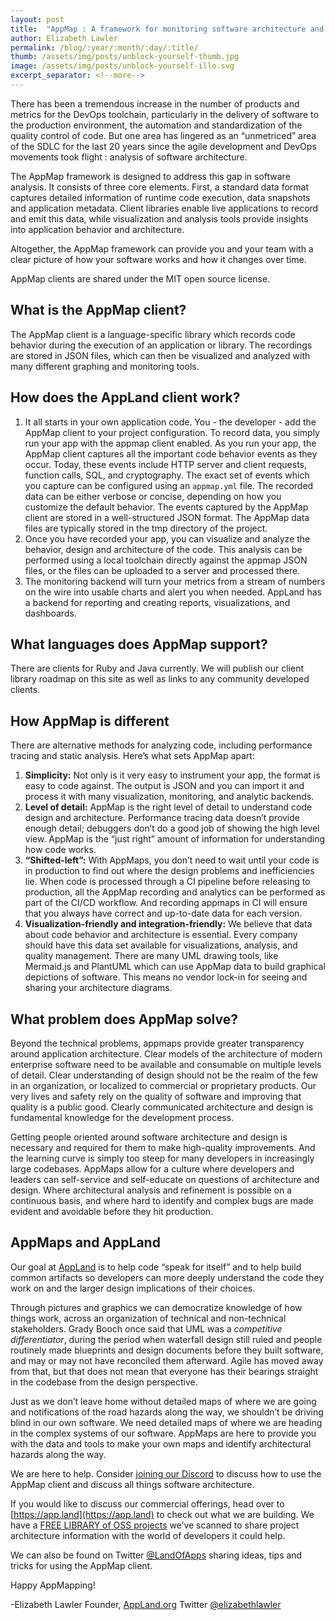 ```yaml
---
layout: post
title:  "AppMap : A framework for monitoring software architecture and behavior"
author: Elizabeth Lawler
permalink: /blog/:year/:month/:day/:title/
thumb: /assets/img/posts/unblock-yourself-thumb.jpg
image: /assets/img/posts/unblock-yourself-illo.svg
excerpt_separator: <!--more-->
---
```


There has been a tremendous increase in the number of products and metrics for the DevOps toolchain, particularly in the delivery of software to the production environment, the automation and standardization of the quality control of code. But one area has lingered as an “unmetriced” area of the SDLC for the last 20 years since the agile development and DevOps movements took flight : analysis of software architecture. 
<!--more-->
 
The AppMap framework is designed to address this gap in software analysis. It consists of three core elements. First, a standard data format captures detailed information of runtime code execution, data snapshots and application metadata. Client libraries enable live applications to record and emit this data, while visualization and analysis tools provide insights into application behavior and architecture. 
 
Altogether, the AppMap framework can provide you and your team with a clear picture of how your software works and how it changes over time. 
 
AppMap clients are shared under the MIT open source license.

## What is the AppMap client?
The AppMap client is a language-specific library which records code behavior during the execution of an application or library. The recordings are stored in JSON files, which can then be visualized and analyzed with many different graphing and monitoring tools.

## How does the AppLand client work?
1. It all starts in your own application code. You - the developer - add the AppMap client to your project configuration. To record data, you simply run your app with the appmap client enabled. As you run your app, the AppMap client captures all the important code behavior events as they occur. Today, these events include HTTP server and client requests, function calls, SQL, and cryptography. The exact set of events which you capture can be configured using an `appmap.yml` file. The recorded data can be either verbose or concise, depending on how you customize the default behavior. The events captured by the AppMap client are stored in a well-structured JSON format. The AppMap data files are typically stored in the tmp directory of the project.
2. Once you have recorded your app, you can visualize and analyze the behavior, design and architecture of the code. This analysis can be performed using a local toolchain directly against the appmap JSON files, or the files can be uploaded to a server and processed there.
3. The monitoring backend will turn your metrics from a stream of numbers on the wire into usable charts and alert you when needed. AppLand has a backend for reporting and creating reports, visualizations, and dashboards. 

## What languages does AppMap support?
There are clients for Ruby and Java currently.  We will publish our client library roadmap on this site as well as links to any community developed clients.

## How AppMap is different
There are alternative methods for analyzing code, including performance tracing and static analysis. Here’s what sets AppMap apart:
1. **Simplicity:** Not only is it very easy to instrument your app, the format is easy to code against. The output is JSON and you can import it and process it with many visualization, monitoring, and analytic backends.
2. **Level of detail:** AppMap is the right level of detail to understand code design and architecture. Performance tracing data doesn’t provide enough detail; debuggers don’t do a good job of showing the high level view. AppMap is the “just right” amount of information for understanding how code works.
3. **“Shifted-left”:** With AppMaps, you don’t need to wait until your code is in production to find out where the design problems and inefficiencies lie. When code is processed through a CI pipeline before releasing to production, all the AppMap recording and analytics can be performed as part of the CI/CD workflow. And recording appmaps in CI will ensure that you always have correct and up-to-date data for each version. 
4. **Visualization-friendly and integration-friendly:** We believe that data about code behavior and architecture is essential. Every company should have this data set available for visualizations, analysis, and quality management. There are many UML drawing tools, like Mermaid.js and PlantUML which can use AppMap data to build graphical depictions of software. This means no vendor lock-in for seeing and sharing your architecture diagrams. 

## What problem does AppMap solve?
Beyond the technical problems, appmaps provide greater transparency around application architecture. Clear models of the architecture of modern enterprise software need to be available and consumable on multiple levels of detail. Clear understanding of design should not be the realm of the few in an organization, or localized to commercial or proprietary products. Our very lives and safety rely on the quality of software and improving that quality is a public good. Clearly communicated architecture and design is fundamental knowledge for the development process. 

Getting people oriented around software architecture and design is necessary and required for them to make high-quality improvements. And the learning curve is simply too steep for many developers in increasingly large codebases. AppMaps allow for a culture where developers and leaders can self-service and self-educate on questions of architecture and design. Where architectural analysis and refinement is possible on a continuous basis, and where hard to identify and complex bugs are made evident and avoidable before they hit production.

## AppMaps and AppLand
Our goal at [AppLand](https://appland.com) is to help code “speak for itself” and to help build common artifacts so developers can more deeply understand the code they work on and the larger design implications of their choices. 
 
Through pictures and graphics we can democratize knowledge of how things work, across an organization of technical and non-technical stakeholders. Grady Booch once said that UML was a *competitive differentiator*, during the period when waterfall design still ruled and people routinely made blueprints and design documents before they built software, and may or may not have reconciled them afterward. Agile has moved away from that, but that does not mean that everyone has their bearings straight in the codebase from the design perspective. 
 
Just as we don’t leave home without detailed maps of where we are going and notifications of the road hazards along the way, we shouldn’t be driving blind in our own software. We need detailed maps of where we are heading in the complex systems of our software. AppMaps are here to provide you with the data and tools to make your own maps and identify architectural hazards along the way.
 
We are here to help. Consider [joining our Discord](https://discord.com/invite/N9VUap6) to discuss how to use the AppMap client and discuss all things software architecture.
 
If you would like to discuss our commercial offerings, head over to [https://app.land](https://app.land) to check out what we are building.  We have a [FREE LIBRARY of OSS projects](https://app.land/explore) we’ve scanned to share project architecture information with the world of developers it could help.  
 
We can also be found on Twitter [@LandOfApps](https://twitter.com/landofapps) sharing ideas, tips and tricks for using the AppMap client. 
 
Happy AppMapping!
 
-Elizabeth Lawler
Founder, [AppLand.org](https://appland.org)
Twitter [@elizabethlawler](https://twitter.com/elizabethlawler)
 
 
